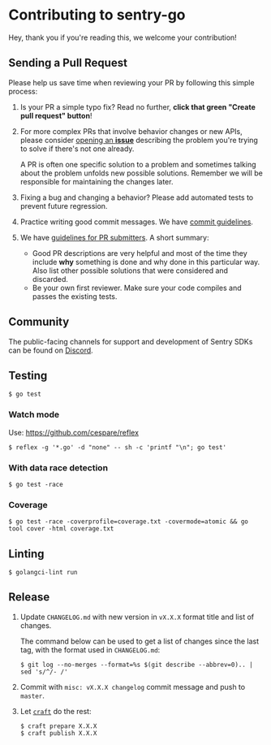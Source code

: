 # Contributing to sentry-go

Hey, thank you if you're reading this, we welcome your contribution!

## Sending a Pull Request

Please help us save time when reviewing your PR by following this simple
process:

1. Is your PR a simple typo fix? Read no further, __click that green "Create
   pull request" button__!

2. For more complex PRs that involve behavior changes or new APIs, please
   consider [opening an __issue__][new-issue] describing the problem you're
   trying to solve if there's not one already.

   A PR is often one specific solution to a problem and sometimes talking about
   the problem unfolds new possible solutions. Remember we will be responsible
   for maintaining the changes later.

3. Fixing a bug and changing a behavior? Please add automated tests to prevent
   future regression.

4. Practice writing good commit messages. We have [commit
   guidelines][commit-guide].

5. We have [guidelines for PR submitters][pr-guide]. A short summary:

   - Good PR descriptions are very helpful and most of the time they include
     __why__ something is done and why done in this particular way. Also list
     other possible solutions that were considered and discarded.
   - Be your own first reviewer. Make sure your code compiles and passes the
     existing tests.

[new-issue]: https://github.com/getsentry/sentry-go/issues/new/choose
[commit-guide]: https://develop.sentry.dev/code-review/#commit-guidelines
[pr-guide]: https://develop.sentry.dev/code-review/#guidelines-for-submitters

## Community

The public-facing channels for support and development of Sentry SDKs can be found on [Discord](https://discord.gg/Ww9hbqr).

## Testing

```console
$ go test
```

### Watch mode

Use: https://github.com/cespare/reflex

```console
$ reflex -g '*.go' -d "none" -- sh -c 'printf "\n"; go test'
```

### With data race detection

```console
$ go test -race
```

### Coverage
```console
$ go test -race -coverprofile=coverage.txt -covermode=atomic && go tool cover -html coverage.txt
```

## Linting

```console
$ golangci-lint run
```

## Release

1. Update `CHANGELOG.md` with new version in `vX.X.X` format title and list of changes.

    The command below can be used to get a list of changes since the last tag, with the format used in `CHANGELOG.md`:

    ```console
    $ git log --no-merges --format=%s $(git describe --abbrev=0).. | sed 's/^/- /'
    ```

2. Commit with `misc: vX.X.X changelog` commit message and push to `master`.

3. Let [`craft`](https://github.com/getsentry/craft) do the rest:

    ```console
    $ craft prepare X.X.X
    $ craft publish X.X.X
    ```
